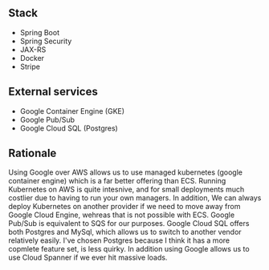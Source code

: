 ## Stack 
* Spring Boot
* Spring Security
* JAX-RS
* Docker
* Stripe

## External services

* Google Container Engine (GKE)
* Google Pub/Sub
* Google Cloud SQL (Postgres)


## Rationale
Using Google over AWS allows us to use managed kubernetes (google container engine) which is a far better offering than ECS. Running Kubernetes on AWS is quite intesnive, and for small deployments much costlier due to having to run your own managers.
In addition, We can always deploy Kubernetes on another provider if we need to move away from Google Cloud Engine, wehreas that is not possible with ECS.
Google Pub/Sub is equivalent to SQS for our purposes. Google Cloud SQL offers both Postgres and MySql, which allows us to switch to another vendor relatively easily. I've chosen Postgres because I think it has a more copmlete feature set, is less quirky. 
In addition using Google allows us to use Cloud Spanner if we ever hit massive loads.